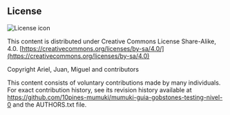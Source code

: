 ## License
![License icon](https://licensebuttons.net/l/by-sa/3.0/88x31.png)

This content is distributed under Creative Commons License Share-Alike, 4.0. [https://creativecommons.org/licenses/by-sa/4.0/](https://creativecommons.org/licenses/by-sa/4.0)

Copyright Ariel, Juan, Miguel and contributors

This content consists of voluntary contributions made by many
individuals. For exact contribution history, see its revision history
available at https://github.com/10pines-mumuki/mumuki-guia-gobstones-testing-nivel-0 and the AUTHORS.txt file.

